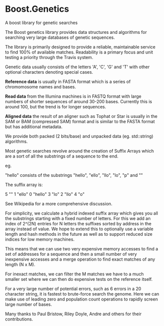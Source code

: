 # Boost.Genetics
A boost library for genetic searches

The Boost genetics library provides data structures and algorithms for searching very large databases of genetic sequences.

The library is primarily designed to provide a reliable, maintainable service to find 100% of available matches. Readability is a primary focus and unit testing a priority through the Travis system.

Genetic data usually consists of the letters 'A', 'C', 'G' and 'T' with other optional characters denoting
special cases.

**Reference data** is usually in FASTA format which is a series of chromomosome names and bases.

**Read data** from the Illumina machines is in FASTQ format with large numbers of shorter sequences of around
30-200 bases. Currently this is around 100, but the trend is for longer sequences.

**Aligned data** the result of an aligner such as Tophat or Star is usually in the SAM or BAM (compressed SAM) format and is similar to the FASTA format but has additional metadata.

We provide both packed (2 bits/base) and unpacked data (eg. std::string) algorithms.

Most genetic searches revolve around the creation of Suffix Arrays which are a sort of all the substrings of a sequence to the end.

eg.

"hello" consists of the substrings "hello", "ello", "llo", "lo", "p" and ""

The suffix array is:

5 ""
1 "ello"
0 "hello"
3 "lo"
2 "llo"
4 "o"

See Wikipedia for a more comprehensive discussion.

For simplicity, we calculate a hybrid indexed suffix array which gives you all the substrings
starting with a fixed number of letters. For this we add an index of 2^(2N) entries for N
letters the suffixes sorted by address in the array instead of value. We hope to extend this
to optionally use a variable length and hash methods in the future as well as to support reduced
size indices for low memory machines.

This means that we can use two very expensive memory accesses to find a set of addresses
for a sequence and then a small number of very inexpensive accesses and a merge operation
to find exact matches of any length (N x M).

For inexact matches, we can filter the M matches we have to a much smaller set where we can
then do expensive tests on the reference itself.

For a very large number of potential errors, such as 6 errors in a 20 character string, it is
fastest to brute-force search the genome. Here we can make use of leading zero and population
count operations to rapidly screen large number of bases.

Many thanks to Paul Bristow, Riley Doyle, Andre and others for their contributions.
